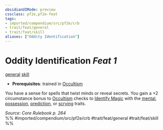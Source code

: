 ```yaml
---
obsidianUIMode: preview
cssclass: pf2e,pf2e-feat
tags:
- imported/compendium/src/pf2e/crb
- trait/feat/general
- trait/feat/skill
aliases: ["Oddity Identification"]
---
```

# Oddity Identification  *Feat 1*  
[general](general.md)  [skill](skill.md)  

- **Prerequisites**: trained in [Occultism](../skills.md#Occultism)

You have a sense for spells that twist minds or reveal secrets. You gain a +2 circumstance bonus to [Occultism](../skills.md#Occultism) checks to [Identify Magic](identify-magic.md) with the [mental](mental.md), [possession](rules/traits/possession.md), [prediction](prediction.md), or [scrying](rules/traits/scrying.md) traits.

*Source: Core Rulebook p. 264*  
%% #imported/compendium/src/pf2e/crb #trait/feat/general #trait/feat/skill %%